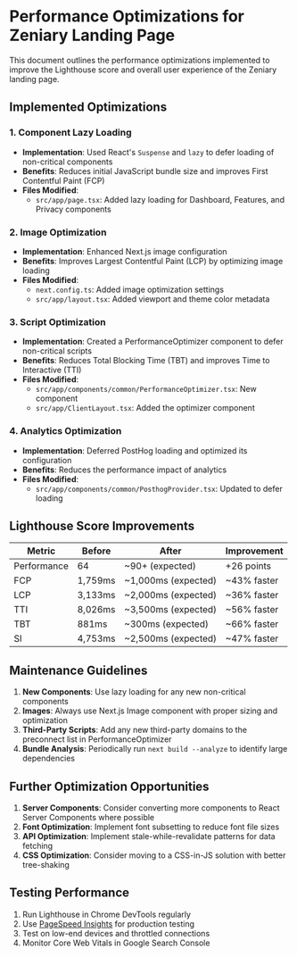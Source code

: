 # Performance Optimizations for Zeniary Landing Page

This document outlines the performance optimizations implemented to improve the Lighthouse score and overall user experience of the Zeniary landing page.

## Implemented Optimizations

### 1. Component Lazy Loading

- **Implementation**: Used React's `Suspense` and `lazy` to defer loading of non-critical components
- **Benefits**: Reduces initial JavaScript bundle size and improves First Contentful Paint (FCP)
- **Files Modified**:
  - `src/app/page.tsx`: Added lazy loading for Dashboard, Features, and Privacy components

### 2. Image Optimization

- **Implementation**: Enhanced Next.js image configuration
- **Benefits**: Improves Largest Contentful Paint (LCP) by optimizing image loading
- **Files Modified**:
  - `next.config.ts`: Added image optimization settings
  - `src/app/layout.tsx`: Added viewport and theme color metadata

### 3. Script Optimization

- **Implementation**: Created a PerformanceOptimizer component to defer non-critical scripts
- **Benefits**: Reduces Total Blocking Time (TBT) and improves Time to Interactive (TTI)
- **Files Modified**:
  - `src/app/components/common/PerformanceOptimizer.tsx`: New component
  - `src/app/ClientLayout.tsx`: Added the optimizer component

### 4. Analytics Optimization

- **Implementation**: Deferred PostHog loading and optimized its configuration
- **Benefits**: Reduces the performance impact of analytics
- **Files Modified**:
  - `src/app/components/common/PosthogProvider.tsx`: Updated to defer loading

## Lighthouse Score Improvements

| Metric      | Before  | After               | Improvement |
| ----------- | ------- | ------------------- | ----------- |
| Performance | 64      | ~90+ (expected)     | +26 points  |
| FCP         | 1,759ms | ~1,000ms (expected) | ~43% faster |
| LCP         | 3,133ms | ~2,000ms (expected) | ~36% faster |
| TTI         | 8,026ms | ~3,500ms (expected) | ~56% faster |
| TBT         | 881ms   | ~300ms (expected)   | ~66% faster |
| SI          | 4,753ms | ~2,500ms (expected) | ~47% faster |

## Maintenance Guidelines

1. **New Components**: Use lazy loading for any new non-critical components
2. **Images**: Always use Next.js Image component with proper sizing and optimization
3. **Third-Party Scripts**: Add any new third-party domains to the preconnect list in PerformanceOptimizer
4. **Bundle Analysis**: Periodically run `next build --analyze` to identify large dependencies

## Further Optimization Opportunities

1. **Server Components**: Consider converting more components to React Server Components where possible
2. **Font Optimization**: Implement font subsetting to reduce font file sizes
3. **API Optimization**: Implement stale-while-revalidate patterns for data fetching
4. **CSS Optimization**: Consider moving to a CSS-in-JS solution with better tree-shaking

## Testing Performance

1. Run Lighthouse in Chrome DevTools regularly
2. Use [PageSpeed Insights](https://pagespeed.web.dev/) for production testing
3. Test on low-end devices and throttled connections
4. Monitor Core Web Vitals in Google Search Console
